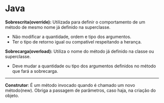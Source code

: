 # Java
**Sobrescrita(override):** Utilizada para definir o comportamento de um método de mesmo nome já definido na superclasse.

- Não modificar a quantidade, ordem e tipo dos argumentos.
- Ter o tipo de retorno igual ou compatível respeitando a herança.

**Sobrecarga(overload):** Utiliza o nome do método já definido na classe ou superclasse.

- Deve mudar a quantidade ou tipo dos argumentos definidos no método que fará a sobrecarga.

---

**Construtor**: É um método invocado quando é chamado um novo método(new). Obriga a passagem de parâmetros, caso haja, na criação do objeto.